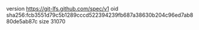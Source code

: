 version https://git-lfs.github.com/spec/v1
oid sha256:fcb3551d79c5b1289cccd522394239fb687a38630b204c96ed7ab880de5ab87c
size 31070
